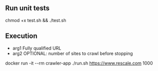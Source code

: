 
## Run unit tests
chmod +x test.sh && ./test.sh

## Execution
- arg1 Fully qualified URL
- arg2 OPTIONAL: number of sites to crawl before stopping

docker run -it --rm crawler-app ./run.sh https://www.rescale.com 1000